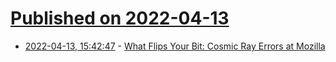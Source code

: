 # [Published on 2022-04-13](index.md)

* [2022-04-13, 15:42:47](https://news.ycombinator.com/item?id=31016042) - [What Flips Your Bit: Cosmic Ray Errors at Mozilla](https://blog.mozilla.org/data/2022/04/13/this-week-in-glean-what-flips-your-bit/)
